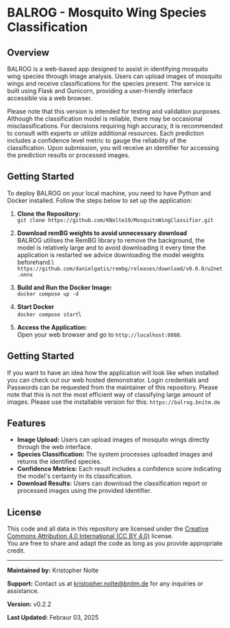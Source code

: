 # BALROG - Mosquito Wing Species Classification

## Overview
BALROG is a web-based app designed to assist in identifying mosquito wing species through image analysis. Users can upload images of mosquito wings and receive classifications for the species present. The service is built using Flask and Gunicorn, providing a user-friendly interface accessible via a web browser.

Please note that this version is intended for testing and validation purposes. Although the classification model is reliable, there may be occasional misclassifications. For decisions requiring high accuracy, it is recommended to consult with  experts or utilize additional resources. Each prediction includes a confidence level metric to gauge the reliability of the classification. Upon submission, you will receive an identifier for accessing the prediction results or processed images.

## Getting Started
To deploy BALROG on your local machine, you need to have Python and Docker installed. Follow the steps below to set up the application:

1. **Clone the Repository:**\
`git clone https://github.com/KNolte19/MosquitoWingClassifier.git`

2. **Download remBG weights to avoid unnecessary download**\
BALROG utilises the RemBG library to remove the background, the model is relatively large and to avoid downloading it every time the application is restarted we advice downloading the model weights beforehand.\ 
`https://github.com/danielgatis/rembg/releases/download/v0.0.0/u2net.onnx`

3. **Build and Run the Docker Image:**\
`docker compose up -d `

4. **Start Docker** \
`docker compose start`\

5. **Access the Application:**\
Open your web browser and go to `http://localhost:8080`.

## Getting Started
If you want to have an idea how the application will look like when installed you can check out our web hosted demonstrator. Login credentials and Passwords can be requested from the maintainer of this repository. Please note that this is not the most efficient way of classifying large amount of images. Please use the installable version for this: `https://balrog.bnitm.de`

## Features
- **Image Upload:** Users can upload images of mosquito wings directly through the web interface.
- **Species Classification:** The system processes uploaded images and returns the identified species.
- **Confidence Metrics:** Each result includes a confidence score indicating the model's certainty in its classification.
- **Download Results:** Users can download the classification report or processed images using the provided identifier.
  
## License
This code and all data in this repository are licensed under the [Creative Commons Attribution 4.0 International (CC BY 4.0)](https://creativecommons.org/licenses/by/4.0/) license.  
You are free to share and adapt the code as long as you provide appropriate credit.  

---

**Maintained by:** Kristopher Nolte

**Support:** Contact us at kristopher.nolte@bnitm.de for any inquiries or assistance.

**Version:** v0.2.2

**Last Updated:** Febraur  03,  2025


